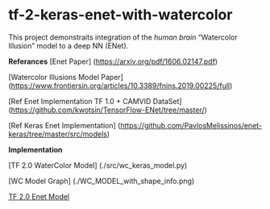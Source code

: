 ﻿# tf-2-keras-enet-with-watercolor

This project demonstraits integration of the *human brain* “Watercolor Illusion” model to a deep NN (ENet).

__Referances__
[Enet Paper] (https://arxiv.org/pdf/1606.02147.pdf)

[Watercolor Illusions Model Paper] (https://www.frontiersin.org/articles/10.3389/fnins.2019.00225/full)

[Ref Enet Implementation TF 1.0 + CAMVID DataSet] (https://github.com/kwotsin/TensorFlow-ENet/tree/master/)

[Ref Keras Enet Implementation] (https://github.com/PavlosMelissinos/enet-keras/tree/master/src/models)

**Implementation**

[TF 2.0 WaterColor Model] (./src/wc_keras_model.py)

[WC Model Graph] (./WC_MODEL_with_shape_info.png)

[TF 2.0 Enet Model](./src/enet_wc_keras_model.py)


